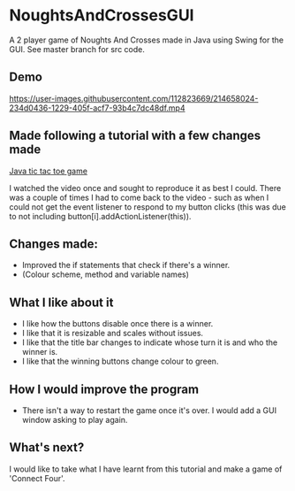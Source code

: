 # NoughtsAndCrossesGUI
A 2 player game of Noughts And Crosses made in Java using Swing for the GUI. See master branch for src code.

## Demo
https://user-images.githubusercontent.com/112823669/214658024-234d0436-1229-405f-acf7-93b4c7dc48df.mp4


## Made following a tutorial with a few changes made
[Java tic tac toe game](https://www.youtube.com/watch?v=rA7tfvpkw0I&list=PLZPZq0r_RZOMhCAyywfnYLlrjiVOkdAI1)

I watched the video once and sought to reproduce it as best I could. There was a couple of times I had to come back to the video - such as when I could not get the event listener to respond to my button clicks (this was due to not including button[i].addActionListener(this)).

## Changes made:
- Improved the if statements that check if there's a winner.
- (Colour scheme, method and variable names)

## What I like about it
- I like how the buttons disable once there is a winner.
- I like that it is resizable and scales without issues.
- I like that the title bar changes to indicate whose turn it is and who the winner is.
- I like that the winning buttons change colour to green.

## How I would improve the program
- There isn't a way to restart the game once it's over. I would add a GUI window asking to play again.


## What's next?
I would like to take what I have learnt from this tutorial and make a game of 'Connect Four'.
